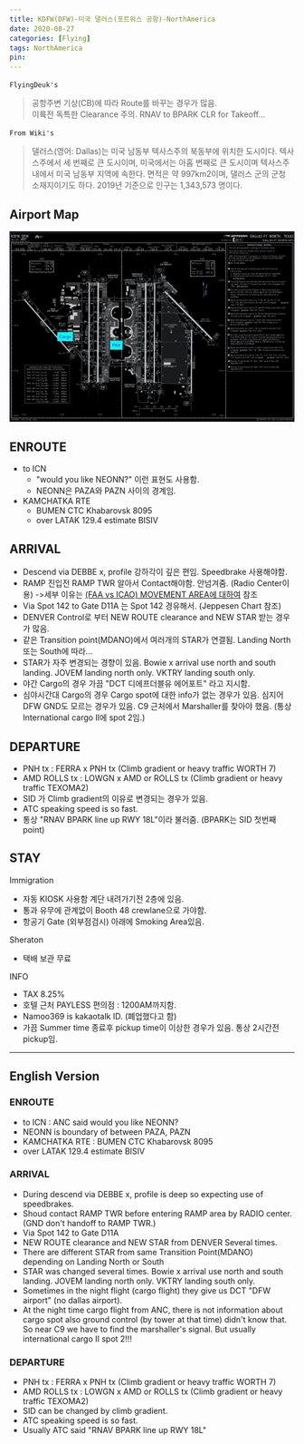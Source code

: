 ```yaml
---
title: KDFW(DFW)-미국 댈러스(포트워스 공항)-NorthAmerica
date: 2020-08-27
categories: [Flying]
tags: NorthAmerica
pin:
---
```

`FlyingDeuk's`
>공항주변 기상(CB)에 따라 Route를 바꾸는 경우가 많음. <br>
이륙전 독특한 Clearance 주의. RNAV to BPARK CLR for Takeoff...

`From Wiki's`
>댈러스(영어: Dallas)는 미국 남동부 텍사스주의 북동부에 위치한 도시이다. 텍사스주에서 세 번째로 큰 도시이며, 미국에서는 아홉 번째로 큰 도시이며 텍사스주내에서 미국 남동부 지역에 속한다. 면적은 약 997km2이며, 댈러스 군의 군청 소재지이기도 하다. 2019년 기준으로 인구는 1,343,573 명이다.

## Airport Map
![dfw](/img/flying/airport/dfw_ap.jpg)

## ENROUTE
- to ICN
  - "would you like NEONN?" 이런 표현도 사용함.
  - NEONN은 PAZA와 PAZN 사이의 경계임.
- KAMCHATKA RTE
  - BUMEN CTC Khabarovsk 8095
  - over LATAK 129.4 estimate BISIV

## ARRIVAL
- Descend via DEBBE x, profile 강하각이 깊은 편임. Speedbrake 사용해야함.
- RAMP 진입전 RAMP TWR 알아서 Contact해야함. 안넘겨줌. (Radio Center이용) ->세부 이유는 [(FAA vs ICAO) MOVEMENT AREA에 대하여](/posts/movement/) 참조
- Via Spot 142 to Gate D11A 는 Spot 142 경유해서. (Jeppesen Chart 참조)
- DENVER Control로 부터 NEW ROUTE clearance and NEW STAR 받는 경우가 많음.
- 같은 Transition point(MDANO)에서 여러개의 STAR가 연결됨. Landing North 또는 South에 따라...
- STAR가 자주 변경되는 경향이 있음. Bowie x arrival use north and south landing. JOVEM landing north only. VKTRY landing south only.
- 야간 Cargo의 경우 가끔 "DCT 디에프더블유 에어포트" 라고 지시함.
- 심야시간대 Cargo의 경우 Cargo spot에 대한 info가 없는 경우가 있음. 심지어 DFW GND도 모르는 경우가 있음. C9 근처에서 Marshaller를 찾아야 했음. (통상 International cargo II에 spot 2임.)

## DEPARTURE
- PNH tx : FERRA x PNH tx (Climb gradient or heavy traffic WORTH 7)
- AMD ROLLS tx : LOWGN x AMD or ROLLS tx (Climb gradient or heavy traffic TEXOMA2)
- SID 가 Climb gradient의 이유로 변경되는 경우가 있음.
- ATC speaking speed is so fast.
- 통상 "RNAV BPARK line up RWY 18L"이라 불러줌. (BPARK는 SID 첫번째 point)

## STAY

Immigration
- 자동 KIOSK 사용함 계단 내려가기전 2층에 있음.  
- 통과 유무에 관계없이 Booth 48 crewlane으로 가야함.
- 항공기 Gate (외부점검시) 아래에 Smoking Area있음.

Sheraton
- 택배 보관 무료

INFO
- TAX 8.25%
- 호텔 근처 PAYLESS 편의점 : 1200AM까지함.
- Namoo369 is kakaotalk ID. (폐업했다고 함)
- 가끔 Summer time 종료후 pickup time이 이상한 경우가 있음. 통상 2시간전 pickup임.

---------

## English Version

### ENROUTE
- to ICN : ANC said would you like NEONN?
- NEONN is boundary of between PAZA, PAZN
- KAMCHATKA RTE : BUMEN CTC Khabarovsk 8095
- over LATAK 129.4 estimate BISIV

### ARRIVAL
- During descend via DEBBE x, profile is deep so expecting use of speedbrakes.
- Shoud contact RAMP TWR before entering RAMP area by RADIO center.(GND don't handoff to RAMP TWR.)
- Via Spot 142 to Gate D11A
- NEW ROUTE clearance and NEW STAR from DENVER Several times.
- There are different STAR from same Transition Point(MDANO) depending on Landing North or South
- STAR was changed several times. Bowie x arrival use north and south landing. JOVEM landing north only. VKTRY landing south only.
- Sometimes in the night flight (cargo flight) they give us DCT "DFW airport" (no dallas airport).
- At the night time cargo flight from ANC, there is not information about cargo spot also ground control (by tower at that time) didn't know that. So near C9 we have to find the marshaller's signal. But usually international cargo II spot 2!!!

### DEPARTURE
- PNH tx : FERRA x PNH tx (Climb gradient or heavy traffic WORTH 7)
- AMD ROLLS tx : LOWGN x AMD or ROLLS tx (Climb gradient or heavy traffic TEXOMA2)
- SID can be changed by climb gradient.
- ATC speaking speed is so fast.
- Usually ATC said "RNAV BPARK line up RWY 18L"
